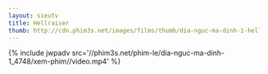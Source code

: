 ```yaml
---
layout: sieutv
title: Hellraiser
thumb: http://cdn.phim3s.net/images/films/thumb/dia-nguc-ma-dinh-1-hellraiser-1987.jpg
---
```

{% include jwpadv src='//phim3s.net/phim-le/dia-nguc-ma-dinh-1_4748/xem-phim//video.mp4' %}